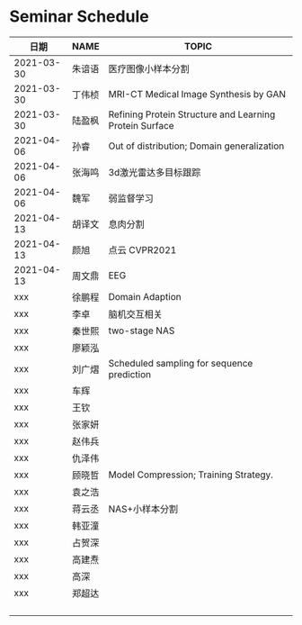 #  Seminar  Schedule

| 日期       | NAME            | TOPIC  |
| ---------- | --------------- | ------ |
| 2021-03-30 | 朱谙语          | 医疗图像小样本分割 |
| 2021-03-30 | 丁伟桢          | MRI-CT Medical Image Synthesis by GAN |
| 2021-03-30 | 陆盈枫          | Refining Protein Structure and Learning Protein Surface |
| 2021-04-06 | 孙睿 | Out of distribution; Domain generalization |
| 2021-04-06 | 张海鸣 | 3d激光雷达多目标跟踪 |
| 2021-04-06 | 魏军   | 弱监督学习 |
| 2021-04-13 | 胡译文 | 息肉分割 |
| 2021-04-13 | 颜旭 | 点云 CVPR2021 |
| 2021-04-13 | 周文鼎 | EEG |
| xxx        | 徐鹏程 | Domain Adaption |
| xxx        | 李卓 | 脑机交互相关 |
| xxx        | 秦世熙 | two-stage NAS                                           |
| xxx        | 廖颖泓 | |
| xxx        | 刘广熠 | Scheduled sampling for sequence prediction |
| xxx        | 车辉 | |
| xxx | 王钦 | |
| xxx | 张家妍 | |
| xxx | 赵伟兵 | |
| xxx | 仇泽伟 | |
| xxx | 顾晓哲 | Model Compression; Training Strategy. |
| xxx | 袁之浩 | |
| xxx | 蒋云丞 | NAS+小样本分割                                          |
| xxx | 韩亚潼 | |
| xxx | 占贺深 | |
| xxx | 高建焘 | |
| xxx | 高深 | |
| xxx | 郑超达 | |
| |        |  |
| |  | |
| |  | |
| |  | |







